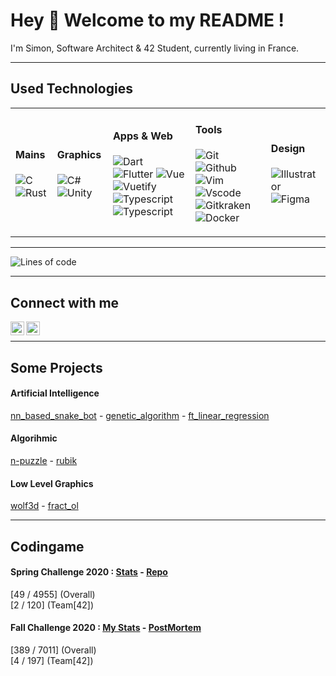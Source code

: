 # Hey 👋 Welcome to my README !

I'm Simon, Software Architect & 42 Student, currently living in France.

---

## Used Technologies

<table>
	<tbody>
		<tr>
			<td>
				<h4>Mains</h4>
				<p>
					<img alt="C" src="https://img.shields.io/badge/-c-00599C?style=flat-square&logo=c&logoColor=white" />
					<img alt="Rust" src="https://img.shields.io/badge/-rust-000000?style=flat-square&logo=rust&logoColor=white" />
				</p>
			</td>
			<td>
				<h4>Graphics</h4>
				<p>
					<img alt="C#" src="https://img.shields.io/badge/-c%23-239120?style=flat-square&logo=c-sharp&logoColor=white" />
					<img alt="Unity" src="https://img.shields.io/badge/-unity-000000?style=flat-square&logo=unity&logoColor=white" />
				</p>
			</td>
			<td>
				<h4>Apps & Web</h4>
				<p>
					<img alt="Dart" src="https://img.shields.io/badge/-dart-0175C2?style=flat-square&logo=dart&logoColor=white" />
					<img alt="Flutter" src="https://img.shields.io/badge/-flutter-02569B?style=flat-square&logo=flutter&logoColor=white" />
					<img alt="Vue" src="https://img.shields.io/badge/-vue-35495e?style=flat-square&logo=vue&logoColor=white" />
					<img alt="Vuetify" src="https://img.shields.io/badge/-vuetify-A8B9CC?style=flat-square&logo=vuetify&logoColor=white" />
					<img alt="Typescript" src="https://img.shields.io/badge/-typescript-007ACC?style=flat-square&logo=typescript&logoColor=white" />
					<img alt="Typescript" src="https://img.shields.io/badge/-javascript-323330?style=flat-square&logo=javascript&logoColor=white" />
				</p>
			</td>
			<td>
				<h4>Tools</h4>
				<p>
					<img alt="Git" src="https://img.shields.io/badge/-git-50532?style=flat-square&logo=git&logoColor=white" />
					<img alt="Github" src="https://img.shields.io/badge/-github-50532?style=flat-square&logo=github&logoColor=white" />
					<img alt="Vim" src="https://img.shields.io/badge/-vim-007ACC?style=flat-square&logo=vim&logoColor=white" />
					<img alt="Vscode" src="https://img.shields.io/badge/-vscode-007ACC?style=flat-square&logo=vscode&logoColor=white" />
					<img alt="Gitkraken" src="https://img.shields.io/badge/-gitkraken-50532?style=flat-square&logo=gitkraken&logoColor=white" />
					<img alt="Docker" src="https://img.shields.io/badge/-docker-0db7ed?style=flat-square&logo=docker&logoColor=white" />
				</p>
			</td>
			<td>
				<h4>Design</h4>
				<p>
					<img alt="Illustrator" src="https://img.shields.io/badge/-adobe%20illustrator-FF9A00?style=flat-square&logo=adobe%20illustrator&logoColor=white" />
					<img alt="Figma" src="https://img.shields.io/badge/-figma-F24E1E?style=flat-square&logo=figma&logoColor=white" />
				</p>
			</td>
		</tr>
	</tbody>
</table>

---

<!--START_SECTION:waka-->
![Lines of code](https://img.shields.io/badge/From%20Hello%20World%20I%27ve%20Written-110832%20lines%20of%20code-blue)


<!--END_SECTION:waka-->

---

## Connect with me

[<img align="left" alt="linkedin" height="22px" src="https://cdn.jsdelivr.net/npm/simple-icons@v3/icons/linkedin.svg" />][linkedin]
[<img align="left" alt="codingame" height="22px" src="https://cdn.worldvectorlogo.com/logos/codingame-1.svg" />][codingame]<br/>

---

## Some Projects

#### Artificial Intelligence
<a href="https://github.com/sgalasso42/nn_based_snake_bot">nn_based_snake_bot</a> - <a href="https://github.com/sgalasso42/genetic_algorithm">genetic_algorithm</a> - <a href="https://github.com/sgalasso42/ft_linear_regression">ft_linear_regression</a>
#### Algorihmic
<a href="https://github.com/sgalasso42/n-puzzle">n-puzzle</a> - <a href="https://github.com/sgalasso42/rubik">rubik</a>
#### Low Level Graphics
<a href="https://github.com/sgalasso42/wolf3d">wolf3d</a> - <a href="https://github.com/sgalasso42/fract_ol">fract_ol</a>

---

## Codingame
#### Spring Challenge 2020 : <a href="https://www.codingame.com/contests/spring-challenge-2020/leaderboard/global?column=keyword&value=sgalasso">Stats</a> - <a href="https://github.com/sgalasso42/codingame_spring_challenge_2020">Repo</a><br/>
[49 / 4955] (Overall)<br/>
[2 / 120] (Team[42])
#### Fall Challenge 2020 : <a href="https://www.codingame.com/contests/fall-challenge-2020/leaderboard/global?column=keyword&value=sgalasso">My Stats</a> - <a href="https://github.com/sgalasso42/codingame_fall_challenge_2020">PostMortem</a><br/>
[389 / 7011] (Overall)<br/>
[4 / 197] (Team[42])

[linkedin]: https://www.linkedin.com/in/simongalasso/
[codingame]: https://www.codingame.com/profile/f2c879b4cff7194c923835e58e70247f0323943
